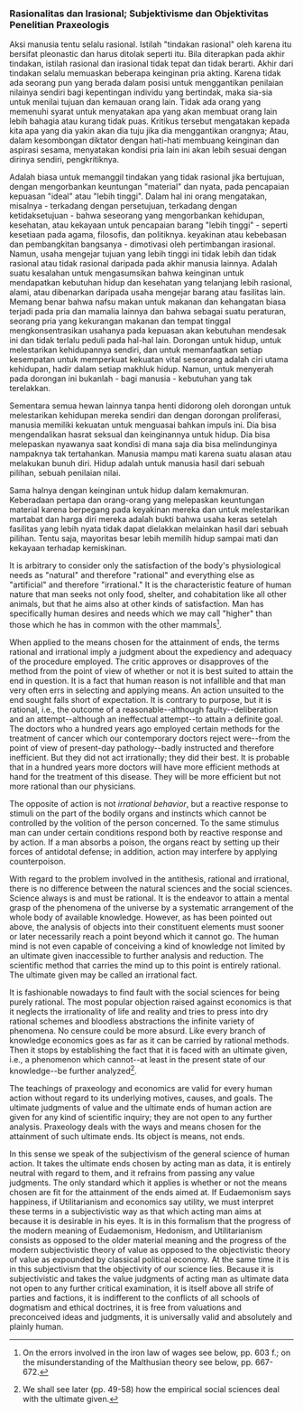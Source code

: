### Rasionalitas dan Irasional; Subjektivisme dan Objektivitas Penelitian Praxeologis

Aksi manusia tentu selalu rasional. Istilah "tindakan rasional" oleh karena itu bersifat pleonastic dan harus ditolak seperti itu. Bila diterapkan pada akhir tindakan, istilah rasional dan irasional tidak tepat dan tidak berarti. Akhir dari tindakan selalu memuaskan beberapa keinginan pria akting. Karena tidak ada seorang pun yang berada dalam posisi untuk menggantikan penilaian nilainya sendiri bagi kepentingan individu yang bertindak, maka sia-sia untuk menilai tujuan dan kemauan orang lain. Tidak ada orang yang memenuhi syarat untuk menyatakan apa yang akan membuat orang lain lebih bahagia atau kurang tidak puas. Kritikus tersebut mengatakan kepada kita apa yang dia yakin akan dia tuju jika dia menggantikan orangnya; Atau, dalam kesombongan diktator dengan hati-hati membuang keinginan dan aspirasi sesama, menyatakan kondisi pria lain ini akan lebih sesuai dengan dirinya sendiri, pengkritiknya.

Adalah biasa untuk memanggil tindakan yang tidak rasional jika bertujuan, dengan mengorbankan keuntungan "material" dan nyata, pada pencapaian kepuasan "ideal" atau "lebih tinggi". Dalam hal ini orang mengatakan, misalnya - terkadang dengan persetujuan, terkadang dengan ketidaksetujuan - bahwa seseorang yang mengorbankan kehidupan, kesehatan, atau kekayaan untuk pencapaian barang "lebih tinggi" - seperti kesetiaan pada agama, filosofis, dan politiknya. keyakinan atau kebebasan dan pembangkitan bangsanya - dimotivasi oleh pertimbangan irasional. Namun, usaha mengejar tujuan yang lebih tinggi ini tidak lebih dan tidak rasional atau tidak rasional daripada pada akhir manusia lainnya. Adalah suatu kesalahan untuk mengasumsikan bahwa keinginan untuk mendapatkan kebutuhan hidup dan kesehatan yang telanjang lebih rasional, alami, atau dibenarkan daripada usaha mengejar barang atau fasilitas lain. Memang benar bahwa nafsu makan untuk makanan dan kehangatan biasa terjadi pada pria dan mamalia lainnya dan bahwa sebagai suatu peraturan, seorang pria yang kekurangan makanan dan tempat tinggal mengkonsentrasikan usahanya pada kepuasan akan kebutuhan mendesak ini dan tidak terlalu peduli pada hal-hal lain. Dorongan untuk hidup, untuk melestarikan kehidupannya sendiri, dan untuk memanfaatkan setiap kesempatan untuk memperkuat kekuatan vital seseorang adalah ciri utama kehidupan, hadir dalam setiap makhluk hidup. Namun, untuk menyerah pada dorongan ini bukanlah - bagi manusia - kebutuhan yang tak terelakkan.

Sementara semua hewan lainnya tanpa henti didorong oleh dorongan untuk melestarikan kehidupan mereka sendiri dan dengan dorongan proliferasi, manusia memiliki kekuatan untuk menguasai bahkan impuls ini. Dia bisa mengendalikan hasrat seksual dan keinginannya untuk hidup. Dia bisa melepaskan nyawanya saat kondisi di mana saja dia bisa melindunginya nampaknya tak tertahankan. Manusia mampu mati karena suatu alasan atau melakukan bunuh diri. Hidup adalah untuk manusia hasil dari sebuah pilihan, sebuah penilaian nilai.

Sama halnya dengan keinginan untuk hidup dalam kemakmuran. Keberadaan pertapa dan orang-orang yang melepaskan keuntungan material karena berpegang pada keyakinan mereka dan untuk melestarikan martabat dan harga diri mereka adalah bukti bahwa usaha keras setelah fasilitas yang lebih nyata tidak dapat dielakkan melainkan hasil dari sebuah pilihan. Tentu saja, mayoritas besar lebih memilih hidup sampai mati dan kekayaan terhadap kemiskinan.

It is arbitrary to consider only the satisfaction of the body's physiological needs as "natural" and therefore "rational" and everything else as "artificial" and therefore "irrational." It is the characteristic feature of human nature that man seeks not only food, shelter, and cohabitation like all other animals, but that he aims also at other kinds of satisfaction. Man has specifically human desires and needs which we may call "higher" than those which he has in common with the other mammals[^6].

When applied to the means chosen for the attainment of ends, the terms rational and irrational imply a judgment about the expediency and adequacy of the procedure employed. The critic approves or disapproves of the method from the point of view of whether or not it is best suited to attain the end in question. It is a fact that human reason is not infallible and that man very often errs in selecting and applying means. An action unsuited to the end sought falls short of expectation. It is contrary to purpose, but it is rational, i.e., the outcome of a reasonable--although faulty--deliberation and an attempt--although an ineffectual attempt--to attain a definite goal. The doctors who a hundred years ago employed certain methods for the treatment of cancer which our contemporary doctors reject were--from the point of view of present-day pathology--badly instructed and therefore inefficient. But they did not act irrationally; they did their best. It is probable that in a hundred years more doctors will have more efficient methods at hand for the treatment of this disease. They will be more efficient but not more rational than our physicians.

The opposite of action is not _irrational behavior_, but a reactive response to stimuli on the part of the bodily organs and instincts which cannot be controlled by the volition of the person concerned. To the same stimulus man can under certain conditions respond both by reactive response and by action. If a man absorbs a poison, the organs react by setting up their forces of antidotal defense; in addition, action may interfere by applying counterpoison.

With regard to the problem involved in the antithesis, rational and irrational, there is no difference between the natural sciences and the social sciences. Science always is and must be rational. It is the endeavor to attain a mental grasp of the phenomena of the universe by a systematic arrangement of the whole body of available knowledge. However, as has been pointed out above, the analysis of objects into their constituent elements must sooner or later necessarily reach a point beyond which it cannot go. The human mind is not even capable of conceiving a kind of knowledge not limited by an ultimate given inaccessible to further analysis and reduction. The scientific method that carries the mind up to this point is entirely rational. The ultimate given may be called an irrational fact.

It is fashionable nowadays to find fault with the social sciences for being purely rational. The most popular objection raised against economics is that it neglects the irrationality of life and reality and tries to press into dry rational schemes and bloodless abstractions the infinite variety of phenomena. No censure could be more absurd. Like every branch of knowledge economics goes as far as it can be carried by rational methods. Then it stops by establishing the fact that it is faced with an ultimate given, i.e., a phenomenon which cannot--at least in the present state of our knowledge--be further analyzed[^7].

The teachings of praxeology and economics are valid for every human action without regard to its underlying motives, causes, and goals. The ultimate judgments of value and the ultimate ends of human action are given for any kind of scientific inquiry; they are not open to any further analysis. Praxeology deals with the ways and means chosen for the attainment of such ultimate ends. Its object is means, not ends.

In this sense we speak of the subjectivism of the general science of human action. It takes the ultimate ends chosen by acting man as data, it is entirely neutral with regard to them, and it refrains from passing any value judgments. The only standard which it applies is whether or not the means chosen are fit for the attainment of the ends aimed at. If Eudaemonism says happiness, if Utilitarianism and economics say utility, we must interpret these terms in a subjectivistic way as that which acting man aims at because it is desirable in his eyes. It is in this formalism that the progress of the modern meaning of Eudaemonism, Hedonism, and Utilitarianism consists as opposed to the older material meaning and the progress of the modern subjectivistic theory of value as opposed to the objectivistic theory of value as expounded by classical political economy. At the same time it is in this subjectivism that the objectivity of our science lies. Because it is subjectivistic and takes the value judgments of acting man as ultimate data not open to any further critical examination, it is itself above all strife of parties and factions, it is indifferent to the conflicts of all schools of dogmatism and ethical doctrines, it is free from valuations and preconceived ideas and judgments, it is universally valid and absolutely and plainly human.

[^6]: On the errors involved in the iron law of wages see below, pp. 603 f.; on the misunderstanding of the Malthusian theory see below, pp. 667-672.

[^7]: We shall see later (pp. 49-58) how the empirical social sciences deal with the ultimate given.
